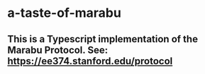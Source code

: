 # a-taste-of-marabu

## This is a Typescript implementation of the Marabu Protocol. See: https://ee374.stanford.edu/protocol
